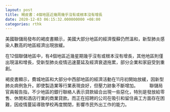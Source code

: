 ```yaml
---
layout: post
title: 褐皮書：4個地區近幾周幾乎沒有或根本沒有增長
date: 2020-12-03 06:15:32.000000000 +08:00
categories: rthk
---
```


美國聯儲局發布的褐皮書顯示，美國大部分地區的經濟復蘇仍然溫和，新型肺炎感染人數高的地區經濟出現放緩。

在12個聯儲地區中，有4個地區近幾星期幾乎沒有或根本沒有增長，其他地區則僅出現溫和增長，受新型肺炎疫情迅速蔓延及經濟衰退拖累，部分企業和家庭受到重創。

褐皮書顯示，費城地區和大部分中西部地區的經濟活動在11月初開始放緩，因新型肺炎病例急升。即使製造業等行業表現良好，但壓力跡象不斷增加。
　　
聯儲局官員報告指，不少地區的銀行聯絡人表示貸款組合出現一些惡化，特別是發放給零售、休閒和酒店行業的商業貸款。而正在招聘的公司在吸引和留住員工方面存在困難，因疫情蔓延導致學校再度關閉，影響市民外出工作的能力。
